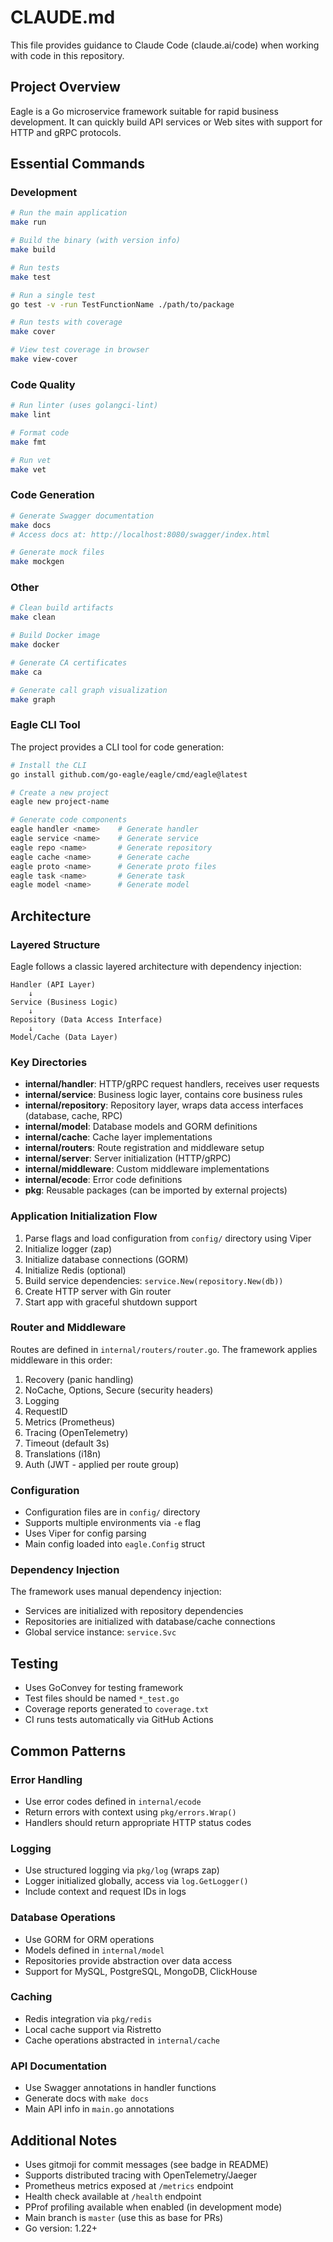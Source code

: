 # CLAUDE.md

This file provides guidance to Claude Code (claude.ai/code) when working with code in this repository.

## Project Overview

Eagle is a Go microservice framework suitable for rapid business development. It can quickly build API services or Web sites with support for HTTP and gRPC protocols.

## Essential Commands

### Development
```bash
# Run the main application
make run

# Build the binary (with version info)
make build

# Run tests
make test

# Run a single test
go test -v -run TestFunctionName ./path/to/package

# Run tests with coverage
make cover

# View test coverage in browser
make view-cover
```

### Code Quality
```bash
# Run linter (uses golangci-lint)
make lint

# Format code
make fmt

# Run vet
make vet
```

### Code Generation
```bash
# Generate Swagger documentation
make docs
# Access docs at: http://localhost:8080/swagger/index.html

# Generate mock files
make mockgen
```

### Other
```bash
# Clean build artifacts
make clean

# Build Docker image
make docker

# Generate CA certificates
make ca

# Generate call graph visualization
make graph
```

### Eagle CLI Tool
The project provides a CLI tool for code generation:
```bash
# Install the CLI
go install github.com/go-eagle/eagle/cmd/eagle@latest

# Create a new project
eagle new project-name

# Generate code components
eagle handler <name>    # Generate handler
eagle service <name>    # Generate service
eagle repo <name>       # Generate repository
eagle cache <name>      # Generate cache
eagle proto <name>      # Generate proto files
eagle task <name>       # Generate task
eagle model <name>      # Generate model
```

## Architecture

### Layered Structure

Eagle follows a classic layered architecture with dependency injection:

```
Handler (API Layer)
    ↓
Service (Business Logic)
    ↓
Repository (Data Access Interface)
    ↓
Model/Cache (Data Layer)
```

### Key Directories

- **internal/handler**: HTTP/gRPC request handlers, receives user requests
- **internal/service**: Business logic layer, contains core business rules
- **internal/repository**: Repository layer, wraps data access interfaces (database, cache, RPC)
- **internal/model**: Database models and GORM definitions
- **internal/cache**: Cache layer implementations
- **internal/routers**: Route registration and middleware setup
- **internal/server**: Server initialization (HTTP/gRPC)
- **internal/middleware**: Custom middleware implementations
- **internal/ecode**: Error code definitions
- **pkg**: Reusable packages (can be imported by external projects)

### Application Initialization Flow

1. Parse flags and load configuration from `config/` directory using Viper
2. Initialize logger (zap)
3. Initialize database connections (GORM)
4. Initialize Redis (optional)
5. Build service dependencies: `service.New(repository.New(db))`
6. Create HTTP server with Gin router
7. Start app with graceful shutdown support

### Router and Middleware

Routes are defined in `internal/routers/router.go`. The framework applies middleware in this order:
1. Recovery (panic handling)
2. NoCache, Options, Secure (security headers)
3. Logging
4. RequestID
5. Metrics (Prometheus)
6. Tracing (OpenTelemetry)
7. Timeout (default 3s)
8. Translations (i18n)
9. Auth (JWT - applied per route group)

### Configuration

- Configuration files are in `config/` directory
- Supports multiple environments via `-e` flag
- Uses Viper for config parsing
- Main config loaded into `eagle.Config` struct

### Dependency Injection

The framework uses manual dependency injection:
- Services are initialized with repository dependencies
- Repositories are initialized with database/cache connections
- Global service instance: `service.Svc`

## Testing

- Uses GoConvey for testing framework
- Test files should be named `*_test.go`
- Coverage reports generated to `coverage.txt`
- CI runs tests automatically via GitHub Actions

## Common Patterns

### Error Handling
- Use error codes defined in `internal/ecode`
- Return errors with context using `pkg/errors.Wrap()`
- Handlers should return appropriate HTTP status codes

### Logging
- Use structured logging via `pkg/log` (wraps zap)
- Logger initialized globally, access via `log.GetLogger()`
- Include context and request IDs in logs

### Database Operations
- Use GORM for ORM operations
- Models defined in `internal/model`
- Repositories provide abstraction over data access
- Support for MySQL, PostgreSQL, MongoDB, ClickHouse

### Caching
- Redis integration via `pkg/redis`
- Local cache support via Ristretto
- Cache operations abstracted in `internal/cache`

### API Documentation
- Use Swagger annotations in handler functions
- Generate docs with `make docs`
- Main API info in `main.go` annotations

## Additional Notes

- Uses gitmoji for commit messages (see badge in README)
- Supports distributed tracing with OpenTelemetry/Jaeger
- Prometheus metrics exposed at `/metrics` endpoint
- Health check available at `/health` endpoint
- PProf profiling available when enabled (in development mode)
- Main branch is `master` (use this as base for PRs)
- Go version: 1.22+
